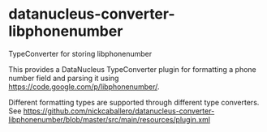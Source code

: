 datanucleus-converter-libphonenumber
====================================

TypeConverter for storing libphonenumber

This provides a DataNucleus TypeConverter plugin for formatting a phone number field and parsing it using https://code.google.com/p/libphonenumber/.

Different formatting types are supported through different type converters. See https://github.com/nickcaballero/datanucleus-converter-libphonenumber/blob/master/src/main/resources/plugin.xml
